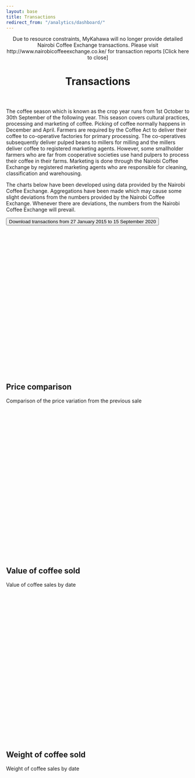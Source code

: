 ```yaml
---
layout: base
title: Transactions
redirect_from: "/analytics/dashboard/"
---
```

<header>
  <div id="note">
    Due to resource constraints, MyKahawa will no longer provide detailed Nairobi Coffee Exchange transactions. Please visit http://www.nairobicoffeeexchange.co.ke/ for transaction reports <a id="close">[Click here to close]</a>
  </div>
  <div class="container">
    <div class="header-content">
      <h1>Transactions</h1>
    </div>
  </div>
</header>

<script src="https://code.highcharts.com/stock/highstock.js"></script>
<script src="https://code.highcharts.com/stock/modules/data.js"></script>
<script src="https://code.highcharts.com/stock/modules/exporting.js"></script>
<script src="https://code.highcharts.com/stock/modules/export-data.js"></script>

<article>
  <div class="container">
    <div class="row">
      <div class="col-md-8 mx-auto">
        <p class="lead">
          The coffee season which is known as the crop year runs from 1st October to 30th September of the following year. This season covers cultural practices, processing and marketing of coffee. Picking of coffee normally happens in December and April. Farmers are required by the Coffee Act to deliver their coffee to co-operative factories for primary processing. The co-operatives subsequently deliver pulped beans to millers for milling and the millers deliver coffee to registered marketing agents. However, some smallholder farmers who are far from cooperative societies use hand pulpers to process their coffee in their farms. Marketing is done through the Nairobi Coffee Exchange by registered marketing agents who are responsible for cleaning, classification and warehousing. 
        </p>
        <p>The charts below have been developed using data provided by the Nairobi Coffee Exchange. Aggregations have been made which may cause some slight deviations from the numbers provided by the Nairobi Coffee Exchange. Whenever there are deviations, the numbers from the Nairobi Coffee Exchange will prevail.</p>
      </div>
      <div>
          <a href="/data/transactions/coffeetransactions.csv">
            <button>Download transactions from 27 January 2015 to 15 September 2020</button>
          </a>  
          </div>
    </div>
  </div>
  <div id="container" style="height: 400px; min-width: 310px">
    <script src="/data/market/price_ave.js" type="text/javascript"></script>
  </div>
  <h2>Price comparison</h2>
  <p>Comparison of the price variation from the previous sale</p>
  <div id="container_price" style="height: 400px; min-width: 310px">
    <script src="/data/market/price.js" type="text/javascript"></script>
  </div> 
  <h2>Value of coffee sold</h2>
  <p>Value of coffee sales by date</p>
  <div id="container_value" style="height: 400px; min-width: 310px">
    <script src="/data/market/value.js" type="text/javascript"></script>
  </div> 
  <h2>Weight of coffee sold</h2>
  <p>Weight of coffee sales by date</p>
  <div id="container_weight" style="height: 400px; min-width: 310px">
    <script src="/data/market/weight.js" type="text/javascript"></script>
  </div>    
</article>

<script>
 close = document.getElementById("close");
 close.addEventListener('click', function() {
   note = document.getElementById("note");
   note.style.display = 'none';
 }, false);
</script>